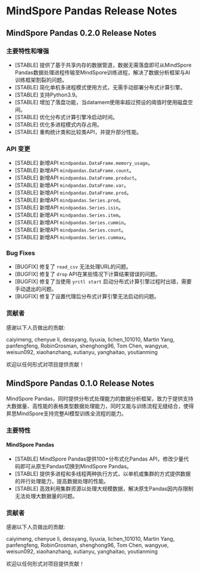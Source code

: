 # MindSpore Pandas Release Notes

## MindSpore Pandas 0.2.0 Release Notes

### 主要特性和增强

- [STABLE] 提供了基于共享内存的数据管道，数据无需落盘即可从MindSpore Pandas数据处理进程传输至MindSpore训练进程，解决了数据分析框架与AI训练框架割裂的问题。
- [STABLE] 简化单机多进程模式使用方式，无需手动部署分布式计算引擎。
- [STABLE] 支持Python3.9。
- [STABLE] 增加了落盘功能，当datamem使用率超过预设的阈值时使用磁盘空间。
- [STABLE] 优化分布式计算引擎冷启动时间。
- [STABLE] 优化多进程模式内存占用。
- [STABLE] 重构统计类和比较类API，并提升部分性能。

### API 变更

- [STABLE] 新增API `mindpandas.DataFrame.memory_usage`。
- [STABLE] 新增API `mindpandas.DataFrame.count`。
- [STABLE] 新增API `mindpandas.DataFrame.product`。
- [STABLE] 新增API `mindpandas.DataFrame.var`。
- [STABLE] 新增API `mindpandas.DataFrame.prod`。
- [STABLE] 新增API `mindpandas.Series.prod`。
- [STABLE] 新增API `mindpandas.Series.isin`。
- [STABLE] 新增API `mindpandas.Series.item`。
- [STABLE] 新增API `mindpandas.Series.cummin`。
- [STABLE] 新增API `mindpandas.Series.count`。
- [STABLE] 新增API `mindpandas.Series.cummax`。

### Bug Fixes

- [BUGFIX] 修复了 `read_csv` 无法处理URL的问题。
- [BUGFIX] 修复了 `drop` API在某些情况下计算结果错误的问题。
- [BUGFIX] 修复了当使用 `yrctl start` 启动分布式计算引擎过程时出错，需要手动退出的问题。
- [BUGFIX] 修复了设置代理后分布式计算引擎无法启动的问题。

### 贡献者

感谢以下人员做出的贡献:

caiyimeng, chenyue li, dessyang, liyuxia, lichen_101010, Martin Yang, panfengfeng, RobinGrosman, shenghong96, Tom Chen, wangyue, weisun092, xiaohanzhang, xutianyu, yanghaitao, youtianming

欢迎以任何形式对项目提供贡献！

## MindSpore Pandas 0.1.0 Release Notes

MindSpore Pandas，同时提供分布式处理能力的数据分析框架，致力于提供支持大数据量、高性能的表格类型数据处理能力，同时又能与训练流程无缝结合，使得昇思MindSpore支持完整AI模型训练全流程的能力。

### 主要特性

#### MindSpore Pandas

- [STABLE] MindSpore Pandas提供100+分布式化Pandas API，修改少量代码即可从原生Pandas切换到MindSpore Pandas。
- [STABLE] 提供多进程和多线程两种执行方式，以单机或集群的方式提供数据的并行处理能力，提高数据处理的性能。
- [STABLE] 高效利用集群资源以处理大规模数据，解决原生Pandas因内存限制无法处理大数据量的问题。

### 贡献者

感谢以下人员做出的贡献:

caiyimeng, chenyue li, dessyang, liyuxia, lichen_101010, Martin Yang, panfengfeng, RobinGrosman, shenghong96, Tom Chen, wangyue, weisun092, xiaohanzhang, xutianyu, yanghaitao, youtianming

欢迎以任何形式对项目提供贡献！